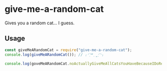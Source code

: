 # give-me-a-random-cat
Gives you a random cat... I guess.

## Usage
```js
const giveMeARandomCat = require("give-me-a-random-cat");
console.log(giveMeARandomCat()); // ₍⸍⸌̣ʷ̣̫⸍̣⸌₎

console.log(goveMeARandomCat.noActuallyGiveMeAllCatsYouHaveBecauseIDoReallyNeedThemALot); // An array of all cats
```
